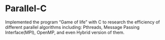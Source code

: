 # Parallel-C
Implemented the program “Game of life” with C to research the efficiency of different parallel algorithms including: 
Pthreads, 
Message Passing Interface(MPI), 
OpenMP, 
and even Hybrid version of them.
